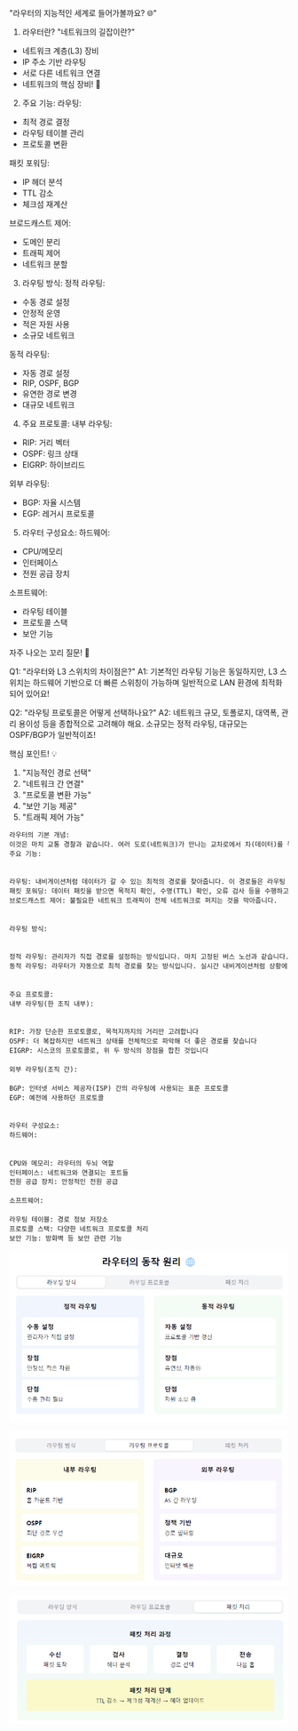 "라우터의 지능적인 세계로 들어가볼까요? 🌐"

1. 라우터란?
   "네트워크의 길잡이란?"
- 네트워크 계층(L3) 장비
- IP 주소 기반 라우팅
- 서로 다른 네트워크 연결
- 네트워크의 핵심 장비! 🚦

2. 주요 기능:
   라우팅:
- 최적 경로 결정
- 라우팅 테이블 관리
- 프로토콜 변환

패킷 포워딩:
- IP 헤더 분석
- TTL 감소
- 체크섬 재계산

브로드캐스트 제어:
- 도메인 분리
- 트래픽 제어
- 네트워크 분할

3. 라우팅 방식:
   정적 라우팅:
- 수동 경로 설정
- 안정적 운영
- 적은 자원 사용
- 소규모 네트워크

동적 라우팅:
- 자동 경로 설정
- RIP, OSPF, BGP
- 유연한 경로 변경
- 대규모 네트워크

4. 주요 프로토콜:
   내부 라우팅:
- RIP: 거리 벡터
- OSPF: 링크 상태
- EIGRP: 하이브리드

외부 라우팅:
- BGP: 자율 시스템
- EGP: 레거시 프로토콜

5. 라우터 구성요소:
   하드웨어:
- CPU/메모리
- 인터페이스
- 전원 공급 장치

소프트웨어:
- 라우팅 테이블
- 프로토콜 스택
- 보안 기능

자주 나오는 꼬리 질문! 🤔

Q1: "라우터와 L3 스위치의 차이점은?"
A1: 기본적인 라우팅 기능은 동일하지만, L3 스위치는
하드웨어 기반으로 더 빠른 스위칭이 가능하며
일반적으로 LAN 환경에 최적화되어 있어요!

Q2: "라우팅 프로토콜은 어떻게 선택하나요?"
A2: 네트워크 규모, 토폴로지, 대역폭, 관리 용이성 등을
종합적으로 고려해야 해요. 소규모는 정적 라우팅,
대규모는 OSPF/BGP가 일반적이죠!

핵심 포인트! 💡
1. "지능적인 경로 선택"
2. "네트워크 간 연결"
3. "프로토콜 변환 가능"
4. "보안 기능 제공"
5. "트래픽 제어 가능"


```markdown
라우터의 기본 개념:
이것은 마치 교통 경찰과 같습니다. 여러 도로(네트워크)가 만나는 교차로에서 차(데이터)를 목적지까지 가장 좋은 길로 안내합니다. IP 주소를 보고 서로 다른 네트워크 간에 데이터를 전달하는 핵심 장비입니다.
주요 기능:


라우팅: 내비게이션처럼 데이터가 갈 수 있는 최적의 경로를 찾아줍니다. 이 경로들은 라우팅 테이블에 저장되어 관리됩니다.
패킷 포워딩: 데이터 패킷을 받으면 목적지 확인, 수명(TTL) 확인, 오류 검사 등을 수행하고 다음 경로로 전달합니다.
브로드캐스트 제어: 불필요한 네트워크 트래픽이 전체 네트워크로 퍼지는 것을 막아줍니다.


라우팅 방식:


정적 라우팅: 관리자가 직접 경로를 설정하는 방식입니다. 마치 고정된 버스 노선과 같습니다. 작은 네트워크에서 안정적이지만, 경로 변경이 필요할 때마다 수동으로 해야 합니다.
동적 라우팅: 라우터가 자동으로 최적 경로를 찾는 방식입니다. 실시간 내비게이션처럼 상황에 따라 더 좋은 경로로 바꿀 수 있습니다.


주요 프로토콜:
내부 라우팅(한 조직 내부):


RIP: 가장 단순한 프로토콜로, 목적지까지의 거리만 고려합니다
OSPF: 더 복잡하지만 네트워크 상태를 전체적으로 파악해 더 좋은 경로를 찾습니다
EIGRP: 시스코의 프로토콜로, 위 두 방식의 장점을 합친 것입니다

외부 라우팅(조직 간):

BGP: 인터넷 서비스 제공자(ISP) 간의 라우팅에 사용되는 표준 프로토콜
EGP: 예전에 사용하던 프로토콜


라우터 구성요소:
하드웨어:


CPU와 메모리: 라우터의 두뇌 역할
인터페이스: 네트워크와 연결되는 포트들
전원 공급 장치: 안정적인 전원 공급

소프트웨어:

라우팅 테이블: 경로 정보 저장소
프로토콜 스택: 다양한 네트워크 프로토콜 처리
보안 기능: 방화벽 등 보안 관련 기능
```


![img.png](라우터1.png)


![img_1.png](라우터2.png)


![img_2.png](라우터3.png)